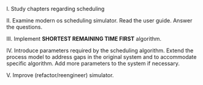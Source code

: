 I. Study chapters regarding scheduling

II. Examine modern os scheduling simulator. Read the user guide. Answer the questions.

III. Implement **SHORTEST REMAINING TIME FIRST** algorithm.

IV. Introduce parameters required by the scheduling algorithm. Extend the process model to address gaps in the original system and to accommodate specific algorithm. Add more parameters to the system if necessary.

V. Improve (refactor/reengineer) simulator.
